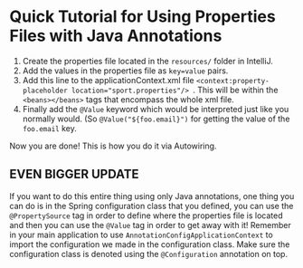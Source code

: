 # Quick Tutorial for Using Properties Files with Java Annotations

1) Create the properties file located in the ``resources/`` folder in IntelliJ. 
2) Add the values in the properties file as ``key=value`` pairs.
3) Add this line to the applicationContext.xml file ``<context:property-placeholder location="sport.properties"/> ``.
This will be within the ``<beans></beans>`` tags that encompass the whole xml file.
4) Finally add the ``@Value`` keyword which would be interpreted just like you normally
would. (So ``@Value("${foo.email}")`` for getting the value of the ``foo.email`` key.

Now you are done! This is how you do it via Autowiring.


## EVEN BIGGER UPDATE

If you want to do this entire thing using only Java annotations, one thing you 
can do is in the Spring configuration class that you defined, you can use the
``@PropertySource`` tag in order to define where the properties file is located
and then you can use the ``@Value`` tag in order to get away with it! Remember 
in your main application to use ``AnnotationConfigApplicationContext`` to import the
configuration we made in the configuration class. Make sure the configuration class
is denoted using the ``@Configuration`` annotation on top.